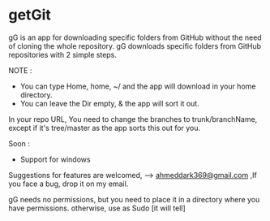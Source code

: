 # getGit
gG is an app for downloading specific folders from GitHub without the need of cloning the whole repository.
gG downloads specific folders from GitHub repositories with 2 simple steps.

NOTE : 

- You can type Home, home, ~/ and the app will download in your home directory.
- You can leave the Dir empty, & the app will sort it out.

In your repo URL, You need to change the branches to trunk/branchName, except if it's tree/master as the app sorts this out 
for you. 

Soon : 
- Support for windows

Suggestions for features are welcomed, --> ahmeddark369@gmail.com ,If you face a bug, drop it on my email.

gG needs no permissions, but you need to place it in a directory where you have permissions. otherwise, use as Sudo [it will tell]
